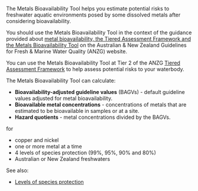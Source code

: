 The Metals Bioavailability Tool helps you estimate potential risks to freshwater aquatic environments posed by some dissolved metals after considering bioavailability.

You should use the Metals Bioavailability Tool in the context of the guidance provided about <a href="https://www.waterquality.gov.au/anz-guidelines/guideline-values/default" target="_blank"> metal bioavailability, the Tiered Assessment Framework and the Metals Bioavailability Tool</a>
on the Australian & New Zealand Guidelines for Fresh & Marine Water Quality (ANZG) website.

You can use the Metals Bioavailability Tool at Tier 2 of the ANZG <a href="https://www.waterquality.gov.au/anz-guidelines/guideline-values/default" target="_blank"> Tiered Assessment Framework</a>
to help assess potential risks to your waterbody.

The Metals Bioavailability Tool can calculate:

- **Bioavailability-adjusted guideline values** (BAGVs) - default guideline values adjusted for metal bioavailability.
- **Bioavailable metal concentrations** - concentrations of metals that are estimated to be bioavailable in samples or at a site.
- **Hazard quotients** - metal concentrations divided by the BAGVs.

for

- copper and nickel
- one or more metal at a time
- 4 levels of species protection (99%, 95%, 90% and 80%)
- Australian or New Zealand freshwaters

See also:

- <a href="https://www.waterquality.gov.au/anz-guidelines/resources/key-concepts/level-of-protection" target="_blank"> Levels of species protection</a>